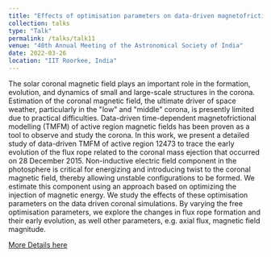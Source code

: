 ```yaml
---
title: "Effects of optimisation parameters on data-driven magnetofrictional modelling"
collection: talks
type: "Talk"
permalink: /talks/talk11
venue: "40th Annual Meeting of the Astronomical Society of India"
date: 2022-03-26
location: "IIT Roorkee, India"
---
```


The solar coronal magnetic field plays an important role in the formation, evolution, and dynamics of small and large-scale structures in the corona. Estimation of the coronal magnetic field, the ultimate driver of space weather, particularly in the "low" and "middle" corona, is presently limited due to practical difficulties. Data-driven time-dependent magnetofrictional modelling (TMFM) of active region magnetic fields has been proven as a tool to observe and study the corona. In this work, we present a detailed study of data-driven TMFM of active region 12473 to trace the early evolution of the flux rope related to the coronal mass ejection that occurred on 28 December 2015. Non-inductive electric field component in the photosphere is critical for energizing and introducing twist to the coronal magnetic field, thereby allowing unstable configurations to be formed. We estimate this component using an approach based on optimizing the injection of magnetic energy. We study the effects of these optimisation parameters on the data driven coronal simulations. By varying the free optimisation parameters, we explore the changes in flux rope formation and their early evolution, as well other parameters, e.g. axial flux, magnetic field magnitude. 

<a href="https://astron-soc.in/asi2022/abstract_details/ASI2022_440">More Details here</a> 

